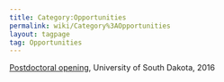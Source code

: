 ```yaml
---
title: Category:Opportunities
permalink: wiki/Category%3AOpportunities
layout: tagpage
tag: Opportunities
---
```


<a href="postdoc2016" class="wikilink"
title="Postdoctoral opening">Postdoctoral opening</a>, University of
South Dakota, 2016
